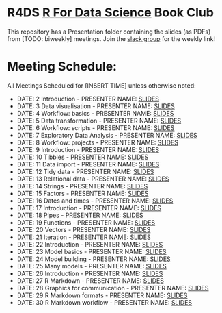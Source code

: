 # R4DS [R For Data Science](https://r4ds.had.co.nz/) Book Club

This repository has a Presentation folder containing the slides (as PDFs) from [TODO: biweekly] meetings. 
Join the [slack group](TODO) for the weekly link!

# Meeting Schedule:

All Meetings Scheduled for [INSERT TIME] unless otherwise noted:


- DATE: 2 Introduction - PRESENTER NAME: [SLIDES](https://github.com/r4ds/bookclub-R_for_Data_Science_/blob/master/Presentations/01-introduction.pdf)
- DATE: 3 Data visualisation - PRESENTER NAME: [SLIDES](link-to-slides)
- DATE: 4 Workflow: basics - PRESENTER NAME: [SLIDES](link-to-slides)
- DATE: 5 Data transformation - PRESENTER NAME: [SLIDES](link-to-slides)
- DATE: 6 Workflow: scripts - PRESENTER NAME: [SLIDES](link-to-slides)
- DATE: 7 Exploratory Data Analysis - PRESENTER NAME: [SLIDES](link-to-slides)
- DATE: 8 Workflow: projects - PRESENTER NAME: [SLIDES](link-to-slides)
- DATE: 9 Introduction - PRESENTER NAME: [SLIDES](link-to-slides)
- DATE: 10 Tibbles - PRESENTER NAME: [SLIDES](link-to-slides)
- DATE: 11 Data import - PRESENTER NAME: [SLIDES](link-to-slides)
- DATE: 12 Tidy data - PRESENTER NAME: [SLIDES](link-to-slides)
- DATE: 13 Relational data - PRESENTER NAME: [SLIDES](link-to-slides)
- DATE: 14 Strings - PRESENTER NAME: [SLIDES](link-to-slides)
- DATE: 15 Factors - PRESENTER NAME: [SLIDES](link-to-slides)
- DATE: 16 Dates and times - PRESENTER NAME: [SLIDES](link-to-slides)
- DATE: 17 Introduction - PRESENTER NAME: [SLIDES](link-to-slides)
- DATE: 18 Pipes - PRESENTER NAME: [SLIDES](link-to-slides)
- DATE: 19 Functions - PRESENTER NAME: [SLIDES](link-to-slides)
- DATE: 20 Vectors - PRESENTER NAME: [SLIDES](link-to-slides)
- DATE: 21 Iteration - PRESENTER NAME: [SLIDES](link-to-slides)
- DATE: 22 Introduction - PRESENTER NAME: [SLIDES](link-to-slides)
- DATE: 23 Model basics - PRESENTER NAME: [SLIDES](link-to-slides)
- DATE: 24 Model building - PRESENTER NAME: [SLIDES](link-to-slides)
- DATE: 25 Many models - PRESENTER NAME: [SLIDES](link-to-slides)
- DATE: 26 Introduction - PRESENTER NAME: [SLIDES](link-to-slides)
- DATE: 27 R Markdown - PRESENTER NAME: [SLIDES](link-to-slides)
- DATE: 28 Graphics for communication - PRESENTER NAME: [SLIDES](link-to-slides)
- DATE: 29 R Markdown formats - PRESENTER NAME: [SLIDES](link-to-slides)
- DATE: 30 R Markdown workflow - PRESENTER NAME: [SLIDES](link-to-slides)